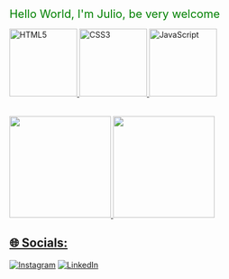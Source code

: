 <span style="color: green; font-size: 20px;">Hello World, I'm Julio, be very welcome</span>

<table>
   <a href="https://github.com/Julio25ED">

 <img src="https://img.icons8.com/color/2x/html-5.png" width="120" alt="HTML5">
  
  <img src="https://img.icons8.com/color/2x/css3.png" width="120" alt="CSS3">
  
   <img src="https://img.icons8.com/nolan/2x/javascript.png" width="120" alt="JavaScript">
</table>
<div>
 <a href="https://github.com/vnduda">
 <img height="180em" src="https://github-readme-stats.vercel.app/api?username=julio25ed&show_icons=true&theme=dark&include_all_commits=true&count_private=true"/>
 <img height="180em" src="https://github-readme-stats.vercel.app/api/top-langs/?username=julio25ed&layout=compact&langs_count=7&theme=dark"/>
</div>

## 🌐 Socials:
[![Instagram](https://img.shields.io/badge/Instagram-%23E4405F.svg?logo=Instagram&logoColor=white)](https://instagram.com/Jdesz_) [![LinkedIn](https://img.shields.io/badge/LinkedIn-%230077B5.svg?logo=linkedin&logoColor=white)](https://linkedin.com/in/juliodev25) 





